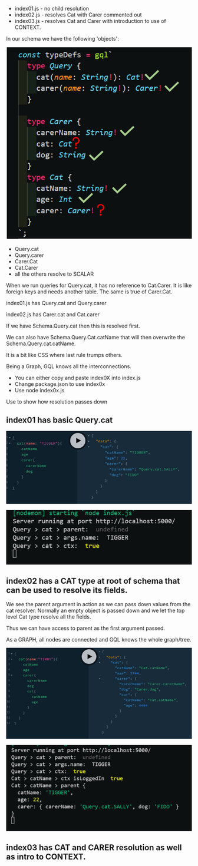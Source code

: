 -  index01.js - no child resolution
-  index02.js - resolves Cat with Carer commented out
-  index03.js - resolves Cat and Carer with introduction to use of CONTEXT.

In our schema we have the following 'objects':

![gql](../_images/15-schema.png)

-  Query.cat
-  Query.carer
-  Carer.Cat
-  Cat.Carer
-  all the others resolve to SCALAR

When we run queries for Query.cat, it has no reference to Cat.Carer. It is like foreign keys and needs another table. The same is true of Carer.Cat.

index01.js has Query.cat and Query.carer

index02.js has Carer.cat and Cat.carer

If we have Schema.Query.cat then this is resolved first.

We can also have Schema.Query.Cat.catName that will then overwrite the Schema.Query.cat.catName.

It is a bit like CSS where last rule trumps others.

Being a Graph, GQL knows all the interconnections.

-  You can either copy and paste index0X into index.js
-  Change package.json to use index0x
-  Use node index0x.js

Use to show how resolution passes down

## index01 has basic Query.cat

![gql](../_images/15-index01.png)

![gql](../_images/15-index01-console.png)

## index02 has a CAT type at root of schema that can be used to resolve its fields.

We see the parent argument in action as we can pass down values from the cat resolver. Normally an empty object is passed down and we let the top level Cat type resolve all the fields.

Thus we can have access to parent as the first argument passed.

As a GRAPH, all nodes are connected and GQL knows the whole graph/tree.

![gql](../_images/15-index02.png)

![gql](../_images/15-index02-console.png)

## index03 has CAT and CARER resolution as well as intro to CONTEXT.
